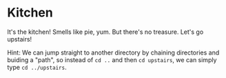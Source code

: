 # Kitchen

It's the kitchen! Smells like pie, yum. But there's no treasure. Let's go upstairs!

Hint:
We can jump straight to another directory by chaining directories and buiding a "path", so instead of ``cd ..`` and then ``cd upstairs``, we can simply type ``cd ../upstairs``. 

